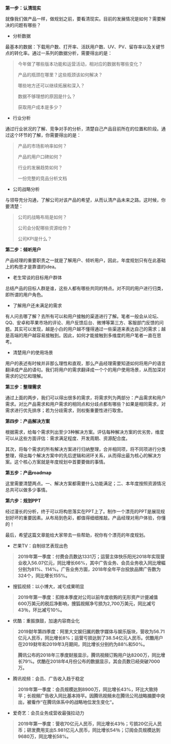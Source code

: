 **第一步：认清现实**

就像我们做产品一样，做规划之前，要看清现实。目前的发展情况是如何？需要解决的问题有哪些？

- 分析数据

最基本的数据：下载用户数、打开率、活跃用户数、UV、PV、留存率以及关键节点的转化率。通过一系列的数据分析，需要得出的是：

> 今年做了哪些版本功能和运营活动，相对应的数据有哪些变化？
>
> 产品的瓶颈在哪里？这些瓶颈该如何解决？
>
> 哪些地方还可以继续拓展和深入？
>
> 数据不够理想的原因是什么？
>
> 获取用户成本是多少？

- 行业分析

通过行业状况的了解、竞争对手的分析，清楚自己产品目前所在的位置和阶段。通过这个环节的了解，你需要得出的是：

> 产品的市场影响率如何？
>
> 产品的用户口碑如何？
>
> 行业的发展趋势如何？
>
> 一份完整的竞品分析文档

- 公司战略分析

与领导充分沟通，了解公司对该产品的希望，从而认清产品未来之路。这时候，你要清楚：

> 公司的战略布局是如何？
>
> 公司会分配哪些资源给你？
>
> 公司KPI是什么？

**第二步：倾听用户**

产品经理的重要职责之一就是了解用户、倾听用户，因此，年度规划只有在此基础上的构思才是靠谱的idea。

- 老生常谈的目标用户群体

总结产品的目标人群是谁，这些人都有哪些共同的特点。对不同的用户进行归类，即所谓的用户角色。

- 了解用户还未满足的需求

有人问去哪了解？去所有可以和用户接触的渠道进行了解。笔者一般会从论坛、QQ、安卓和苹果市场的评论、用户反馈后台、微博等第三方、客服部门反馈的问题。其实可以发现，越是小白的用户越不懂得通过一些渠道来表达自己的需求；越是高端的用户越容易接触到。因此，如何才能接触到多维度的用户笔者一直在思考。

- 清楚用户的使用场景

用户的表述有时候并非那么理性和直观，那么产品经理需要知道如何将用户的语言翻译成产品的语句。我们将用户的需求翻译成一个个的用户使用场景，从而加深对需求的记忆和理解。

**第三步：整理需求**

通过上面的两步，我们可以得出很多的需求，将需求列为两部分：产品需求和用户需求。对比产品需求和用户需求的相同点和分歧点都有哪些？如果是相同需求，对需求进行优先排序；若为分歧需求，则权衡重要性进行取舍。

**第四步：产品解决方案**

根据需求，给每个需求列出至少3种解决方案。评估每种解决方案的优劣势，维度可以从这些方面评估：需求满足程度、开发周期、资源配合度。

其次，将每个需求的所有解决方案进行归纳整理，合并相同项，将不同项进行分类整理，得出每个解决方案中的先后逻辑和闭环关系，从而得出最为核心的解决方案。这个核心方案就是年度规划中首要要做的事情。

**第五步：产品roadmap**

这里需要清楚两点。一、解决方案都需要什么功能满足；二、本年度按照资源情况总共可以做多少事情。

**第六步：规划PPT**

经过漫长的分析，终于可以将构思落实在PPT上了。制作一个漂亮的PPT是展现规划好坏的重要因素。从布局到色彩，都值得细细推敲。产品经理对用户体验，你懂的！

最后，希望这篇文章能给大家带去一些帮助，祝你有个漂亮的年度规划。





- 芒果TV：自制综艺表现出色

> **2019年第一季度：付费会员数达1331万；运营主体快乐阳光2018年实现营业收入56.07亿元，同比增长66%，其中广告业务、会员业务收入同比增幅分别为81%、114%。广告业务方面，2018年全年平台投放品牌广告数为324个，同比增长155%。**

- 搜狐视频：以小博大，减亏成果明显

> **2019年第一季度：扣除本季度对公司以前年度收购的无形资产计提减值600万美元的税后净影响，搜狐视频净亏损为2,700万美元，同比减亏43％，环比减亏10%。**

- 优酷：重振旗鼓，加速内容商业化

> **2019财年第四季度：阿里大文娱归属的数字媒体与娱乐版块，营收为56.71亿元人民币，同比增长8%；运营亏损达到了38.54亿元人民币。优酷用户在2019财年和2019年3月期间，同比增长分别约为88%和50%。**
>
> **腾讯公布的2018年三季度财报显示，腾讯视频订购用户达8200万，同比增长79%。优酷在2018年4月份公布的数据显示，其会员数已经突破7000万。**

- 腾讯视频：会员、广告收入趋于稳定

> **2019年第一季度：会员规模达到8900万，同比增长43%，环比大致持平；长视频广告收入同比基本持平。因腾讯视频未在腾讯公司战略摘要中突出，被看作“在腾讯体系中的战略地位发生变化”。**



- 爱奇艺：会员业务成营收最强拉动力

> **2019年第一季度：营收70亿元人民币，同比增长43％；亏损20亿元人民币；研发费用支出5.981亿元人民币，同比增长54％；订阅会员规模达到9680万，同比增长58%。**

